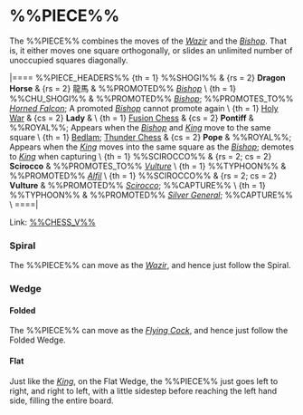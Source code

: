 # %%PIECE%%

The %%PIECE%% combines the moves of the [*Wazir*](wazir.html)
and the [*Bishop*](bishop.html). That is, it either moves one
square orthogonally, or slides an unlimited number of unoccupied
squares diagonally.

|====
%%PIECE_HEADERS%%
  {th = 1}  %%SHOGI%%
& {rs = 2}  **Dragon Horse** & {rs = 2} &#x9F8D;&#x99AC;
&           %%PROMOTED%% [*Bishop*](bishop.html) \\
  {th = 1}  %%CHU_SHOGI%%
&           %%PROMOTED%% [*Bishop*](bishop.html);
            %%PROMOTES_TO%% [*Horned Falcon*](horned_falcon.html);
            A promoted [*Bishop*](bishop.html) cannot promote again \\
  {th = 1}  [Holy War](#chess-v:40.dir/holywar/holywar.html)
& {cs = 2}  **Lady**
&           \\
  {th = 1}  [Fusion Chess](#chess-v:other.dir/fusion.html)
& {cs = 2}  **Pontiff**
&           %%ROYAL%%; Appears when the [*Bishop*](bishop.html) and
            [*King*](king.html) move to the same square \\
  {th = 1}  [Bedlam](#chess-v:other.dir/fusion.html);
            [Thunder Chess](#chess-v:difftaking.dir/thunder.html)
& {cs = 2}  **Pope**
&           %%ROYAL%%; Appears when the [*King*](king.html) moves into
            the same square as the [*Bishop*](bishop.html); demotes to
            [*King*](king.html) when capturing \\
  {th = 1}  %%SCIROCCO%%
& {rs = 2; cs = 2}
            **Scirocco**
&           %%PROMOTES_TO%% [*Vulture*](dragon_horse.html?piece=vulture) \\
  {th = 1}  %%TYPHOON%%
&           %%PROMOTED%% [*Alfil*](alfil.html) \\
  {th = 1}  %%SCIROCCO%%
& {rs = 2; cs = 2}
            **Vulture**
&           %%PROMOTED%% [*Scirocco*](dragon_horse.html?piece=scirocco);
            %%CAPTURE%% \\
  {th = 1}  %%TYPHOON%%
&           %%PROMOTED%% [*Silver General*](silver_general.html);
            %%CAPTURE%% \\
====|

Link: [%%CHESS_V%%](#piece:dragonhorse)

### Spiral

The %%PIECE%% can move as the [*Wazir*](wazir.html), and
hence just follow the Spiral.

### Wedge

#### Folded

The %%PIECE%% can move as the [*Flying Cock*](flying_cock.html), and
hence just follow the Folded Wedge.

#### Flat

Just like the [*King*](king.html), on the Flat Wedge, the
%%PIECE%% just goes left to right, and right to left, with a
little sidestep before reaching the left hand side, filling the
entire board.
